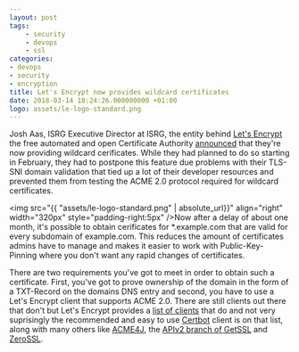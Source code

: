```yaml
---
layout: post
tags:
    - security
    - devops
    - ssl
categories:
- devops
- security
- encryption
title: Let's Encrypt now provides wildcard certificates
date: 2018-03-14 18:24:26.000000000 +01:00
logo: assets/le-logo-standard.png
---
```

Josh Aas, ISRG Executive Director at ISRG, the entity behind [Let's Encrypt](https://www.letsencrypt.org) the free automated and open Certificate Authority [announced](https://community.letsencrypt.org/t/acme-v2-and-wildcard-certificate-support-is-live/55579) that they're now providing wildcard cerificates. While they had planned to do so starting in February, they had to postpone this feature due problems with their TLS-SNI domain validation that tied up a lot of their developer resources and prevented them from testing the ACME 2.0 protocol required for wildcard certificates.



<img src="{{ "assets/le-logo-standard.png" | absolute_url}}" align="right" width="320px" style="padding-right:5px" />Now after a delay of about one month, it's possible to obtain cerificates for *.example.com that are valid for every subdomain of example.com. This reduces the amount of certificates admins have to manage and makes it easier to work with Public-Key-Pinning where you don't want any rapid changes of certificates.

There are two requirements you've got to meet in order to obtain such a certificate. First, you've got to prove ownership of the domain in the form of a TXT-Record on the domains DNS entry and second, you have to use a Let's Encrypt client that supports ACME 2.0. There are still clients out there that don't but Let's Encrypt provides a [list of clients](https://letsencrypt.org/docs/client-options/) that do and not very suprisingly the recommended and easy to use [Certbot](https://certbot.eff.org/) client is on that list, along with many others like [ACME4J](https://github.com/shred/acme4j), the [APIv2 branch of GetSSL](https://github.com/srvrco/getssl/tree/APIv2) and [ZeroSSL](https://hub.docker.com/r/zerossl/client/).